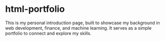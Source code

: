 # html-portfolio
This is my personal introduction page, built to showcase my background in web development, finance, and machine learning. It serves as a simple portfolio to connect and explore my skills.

